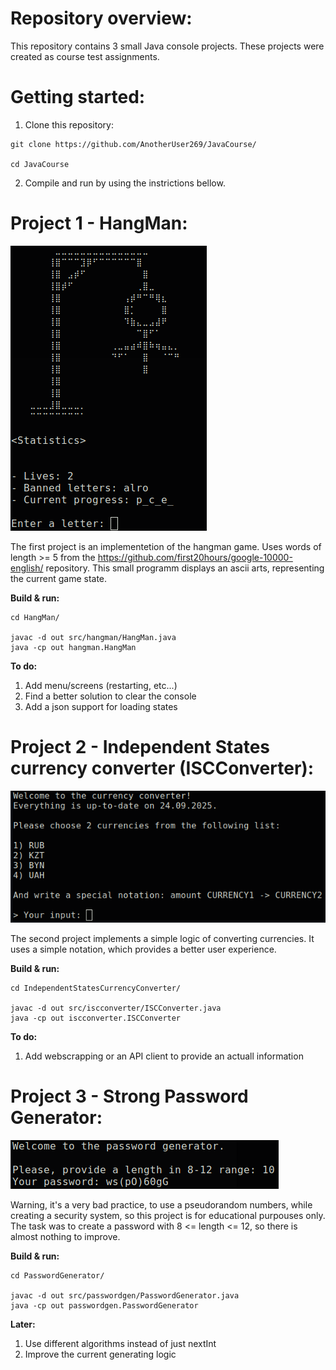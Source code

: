 # Repository overview:

This repository contains 3 small Java console projects. These projects were created as course test assignments.

# Getting started:

1. Clone this repository:

```shell
git clone https://github.com/AnotherUser269/JavaCourse/

cd JavaCourse
```
2. Compile and run by using the instrictions bellow.


# Project 1 - HangMan:

![Preview1](https://github.com/AnotherUser269/JavaCourse/blob/main/HangMan/src/Screenshot1.png?raw=true)

The first project is an implementetion of the hangman game. Uses words of length >= 5 from the https://github.com/first20hours/google-10000-english/ repository. This small programm displays an ascii arts, representing the current game state. 


**Build & run:**
```shell
cd HangMan/

javac -d out src/hangman/HangMan.java
java -cp out hangman.HangMan
```

**To do:**

1) Add menu/screens (restarting, etc...)
2) Find a better solution to clear the console
3) Add a json support for loading states



# Project 2 - Independent States currency converter (ISCConverter):

![Preview2](https://github.com/AnotherUser269/JavaCourse/blob/main/IndependentStatesCurrencyConverter/src/Screenshot1.png?raw=true)

The second project implements a simple logic of converting currencies. It uses a simple notation, which provides a better user experience.

**Build & run:**
```shell
cd IndependentStatesCurrencyConverter/

javac -d out src/iscconverter/ISCConverter.java
java -cp out iscconverter.ISCConverter
```

**To do:**

1) Add webscrapping or an API client to provide an actuall information


# Project 3 - Strong Password Generator:

![Preview3](https://github.com/AnotherUser269/JavaCourse/blob/main/PasswordGenerator/src/Screenshot1.png?raw=true)

Warning, it's a very bad practice, to use a pseudorandom numbers, while creating a security system, so this project is for educational purpouses only. The task was to create a password with 8 <= length <= 12, so there is almost nothing to improve.

**Build & run:**
```shell
cd PasswordGenerator/

javac -d out src/passwordgen/PasswordGenerator.java
java -cp out passwordgen.PasswordGenerator
```

**Later:**
1) Use different algorithms instead of just nextInt
2) Improve the current generating logic

